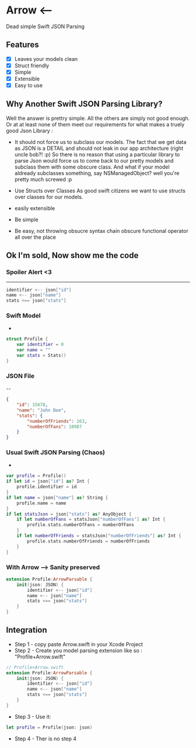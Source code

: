 # Arrow <--
Dead simple Swift JSON Parsing

## Features

- [x] Leaves your models clean
- [x] Struct friendly
- [x] Simple
- [x] Extensible
- [x] Easy to use

## Why Another Swift JSON Parsing Library?


Well the answer is prettry simple. All the others are simply not good enough.
Or at at least none of them meet our requirements for what makes a truely good Json Library :

- It should not force us to subclass our models. The fact that we get data as JSON is a DETAIL and should not leak in our app architecture (right uncle bob?! :p)
So there is no reason that using a particular library to parse Json would force us to come back to our pretty models
and subclass them with some obscure class. And what if your model aldready subclasses something, say NSManagedObject? well you're pretty much screwed :p

- Use Structs over Classes
As good swift citizens we want to use structs over classes for our models.

- easily extensible
- Be simple
- Be easy, not throwing obsucre syntax chain obscure functional operator all over the place

## Ok I'm sold, Now show me the code

### Spoiler Alert <3
---
```swift
identifier <-- json["id"]
name <-- json["name"]
stats <== json["stats"]
```

### Swift Model
-
```swift
struct Profile {
    var identifier = 0
    var name = ""
    var stats = Stats()
}
```

### JSON File
--
```json
{
    "id": 15678,
    "name": "John Doe",
    "stats": {
        "numberOfFriends": 163,
        "numberOfFans": 10987
    }
}
```
### Usual Swift JSON Parsing (Chaos)
-
```swift
var profile = Profile()
if let id = json["id"] as? Int {
    profile.identifier = id
}  
if let name = json["name"] as? String {
    profile.name = name
}
if let statsJson = json["stats"] as? AnyObject {
    if let numberOfFans = statsJson["numberOfFans"] as? Int {
        profile.stats.numberOfFans = numberOfFans
    }
    if let numberOfFriends = statsJson["numberOfFriends"] as? Int {
        profile.stats.numberOfFriends = numberOfFriends
    }
}
```
### With Arrow --> Sanity preserved
```swift
extension Profile:ArrowParsable {
    init(json: JSON) {
        identifier <-- json["id"]
        name <-- json["name"]
        stats <== json["stats"]
    }
}
```


## Integration
- Step 1 - copy paste Arrow.swift in your Xcode Project
- Step 2 - Create you model parsing extension like so : "Profile+Arrow.swift"
```swift
// Profile+Arrow.swift
extension Profile:ArrowParsable {
    init(json: JSON) {
        identifier <-- json["id"]
        name <-- json["name"]
        stats <== json["stats"]
    }
}
```
- Step 3 - Use it:
```swift
let profile = Profile(json: json)
```
- Step 4 - Ther is no step 4
